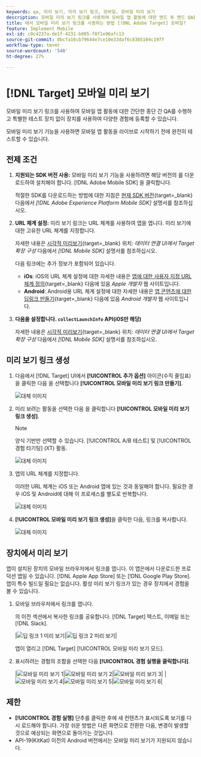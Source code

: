 ```yaml
---
keywords: qa, 미리 보기, 미리 보기 링크, 모바일, 모바일 미리 보기
description: 모바일 미리 보기 링크를 사용하여 모바일 앱 활동에 대한 엔드 투 엔드 QA를 수행합니다.
title: 에서 모바일 미리 보기 링크를 사용하는 방법 [!DNL Adobe Target] 모바일?
feature: Implement Mobile
exl-id: c0c4237a-de1f-4231-b085-f8f1e96afc13
source-git-commit: 0bcfa16cb79644e7ce10e33daf6c8385104c197f
workflow-type: tm+mt
source-wordcount: '548'
ht-degree: 27%

---
```


# [!DNL Target] 모바일 미리 보기

모바일 미리 보기 링크를 사용하여 모바일 앱 활동에 대한 간단한 종단 간 QA를 수행하고 특별한 테스트 장치 없이 장치를 사용하여 다양한 경험에 등록할 수 있습니다.

모바일 미리 보기 기능을 사용하면 모바일 앱 활동을 라이브로 시작하기 전에 완전히 테스트할 수 있습니다.

## 전제 조건

1. **지원되는 SDK 버전 사용:** 모바일 미리 보기 기능을 사용하려면 해당 버전의 를 다운로드하여 설치해야 합니다. [!DNL Adobe Mobile SDK] 을 클릭합니다.

   적절한 SDK를 다운로드하는 방법에 대한 지침은 [현재 SDK 버전](https://developer.adobe.com/client-sdks/documentation/current-sdk-versions/){target=_blank} 다음에서 *[!DNL Adobe Experience Platform Mobile SDK]* 설명서를 참조하십시오.

1. **URL 체계 설정:** 미리 보기 링크는 URL 체계를 사용하여 앱을 엽니다. 미리 보기에 대한 고유한 URL 체계를 지정합니다.

   자세한 내용은 [시각적 미리보기](https://developer.adobe.com/client-sdks/documentation/adobe-target/#visual-preview){target=_blank} 위치: *데이터 연결 UI에서 Target 확장 구성* 다음에서 *[!DNL Mobile SDK]* 설명서를 참조하십시오.

   다음 링크에는 추가 정보가 포함되어 있습니다.

   * **iOs**: iOS의 URL 체계 설정에 대한 자세한 내용은 [앱에 대한 사용자 지정 URL 체계 정의](https://developer.apple.com/documentation/xcode/defining-a-custom-url-scheme-for-your-app){target=_blank} 다음에 있음 *Apple 개발자* 웹 사이트입니다.
   * **Android**: Android용 URL 체계 설정에 대한 자세한 내용은 [앱 콘텐츠에 대한 딥링크 만들기](https://developer.android.com/training/app-links/deep-linking){target=_blank} 다음에 있음 *Android 개발자* 웹 사이트입니다.

1. **다음을 설정합니다. `collectLaunchInfo` API(i0S만 해당)**

   자세한 내용은 [시각적 미리보기](https://developer.adobe.com/client-sdks/documentation/adobe-target/#visual-preview){target=_blank} 위치: *데이터 연결 UI에서 Target 확장 구성* 다음에서 *[!DNL Mobile SDK]* 설명서를 참조하십시오.

## 미리 보기 링크 생성

1. 다음에서 [!DNL Target] UI에서 **[!UICONTROL 추가 옵션]** 아이콘(수직 줄임표)을 클릭한 다음 을 선택합니다 **[!UICONTROL 모바일 미리 보기 링크 만들기]**.

   ![대체 이미지](assets/mobile-preview-create.png)

1. 미리 보려는 활동을 선택한 다음 을 클릭합니다 **[!UICONTROL 모바일 미리 보기 링크 생성]**.

   >[!NOTE]
   >
   >양식 기반만 선택할 수 있습니다. [!UICONTROL A/B 테스트] 및 [!UICONTROL 경험 타기팅] (XT) 활동.

   ![대체 이미지](assets/mobile-preview-select-activities.png)

1. 앱의 URL 체계를 지정합니다.

   이러한 URL 체계는 iOS 또는 Android 앱에 있는 것과 동일해야 합니다. 필요한 경우 iOS 및 Android에 대해 이 프로세스를 별도로 반복합니다.

   ![대체 이미지](assets/mobile-preview-enter-url-scheme.png)

1. **[!UICONTROL 모바일 미리 보기 링크 생성]**&#x200B;을 클릭한 다음, 링크를 복사합니다.

   ![대체 이미지](assets/mobile-preview-generate-and-copy.png)

## 장치에서 미리 보기

앱이 설치된 장치의 모바일 브라우저에서 링크를 엽니다. 이 앱은에서 다운로드한 프로덕션 앱일 수 있습니다. [!DNL Apple App Store] 또는 [!DNL Google Play Store]. 앱이 특수 빌드일 필요는 없습니다. 활성 미리 보기 링크가 있는 경우 장치에서 경험을 볼 수 있습니다.

1. 모바일 브라우저에서 링크를 엽니다.

   의 이전 섹션에서 복사한 링크를 공유합니다. [!DNL Target] 텍스트, 이메일 또는 [!DNL Slack].

   |![딥 링크 1 미리 보기](assets/mobile-preview-open-deeplink.png)|![딥 링크 2 미리 보기](assets/mobile-preview-open-app.png)|

   앱이 열리고 [!DNL Target] [!UICONTROL 모바일 미리 보기 모드].

1. 표시하려는 경험의 조합을 선택한 다음 **[!UICONTROL 경험 실행을 클릭합니다]**.

   |![모바일 미리 보기 1](assets/mobile-preview-experience-selection-1.png)|![모바일 미리 보기 2](assets/mobile-preview-experience-result-1-france.png)|![모바일 미리 보기 3](assets/mobile-preview-experience-result-1-shipfree.png)|
|![모바일 미리 보기 4](assets/mobile-preview-experience-selection-2.png)|![모바일 미리 보기 5](assets/mobile-preview-experience-result-2-aus.png)|![모바일 미리 보기 6](assets/mobile-preview-experience-result-2-10off.png)|

## 제한

* **[!UICONTROL 경험 실행]** 단추를 클릭한 후에 새 컨텐츠가 표시되도록 보기를 다시 로드해야 합니다. 가장 쉬운 방법은 다른 화면으로 전환한 다음, 변경이 발생할 것으로 예상되는 화면으로 돌아가는 것입니다.
* API-19(KitKat) 이전의 Android 버전에서는 모바일 미리 보기가 지원되지 않습니다.
